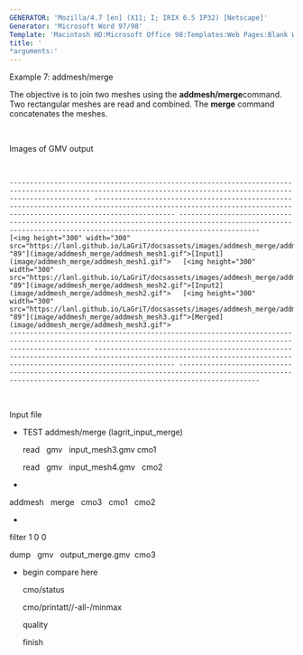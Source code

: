 ```yaml
---
GENERATOR: 'Mozilla/4.7 [en] (X11; I; IRIX 6.5 IP32) [Netscape]'
Generator: 'Microsoft Word 97/98'
Template: 'Macintosh HD:Microsoft Office 98:Templates:Web Pages:Blank Web Page'
title: '
*arguments:'
---
```


 Example 7: addmesh/merge

  The objective is to join two meshes using the
  **addmesh/merge**command.
  Two rectangular meshes are read and combined. The **merge** command
  concatenates the meshes.

   
 
  Images of GMV output

   
 
    ---------------------------------------------------------------------------------------------------------------------------------------------------------------- ---------------------------------------------------------------------------------------------------------------------------------------------------------------- ----------------------------------------------------------------------------------------------------------------------------------------------------------------
    [<img height="300" width="300" src="https://lanl.github.io/LaGriT/docsassets/images/addmesh_merge/addmesh_mesh1_tn.gif">"114" "89"](image/addmesh_merge/addmesh_mesh1.gif">[Input1](image/addmesh_merge/addmesh_mesh1.gif">   [<img height="300" width="300" src="https://lanl.github.io/LaGriT/docsassets/images/addmesh_merge/addmesh_mesh2_tn.gif">"114" "89"](image/addmesh_merge/addmesh_mesh2.gif">[Input2](image/addmesh_merge/addmesh_mesh2.gif">   [<img height="300" width="300" src="https://lanl.github.io/LaGriT/docsassets/images/addmesh_merge/addmesh_mesh3_tn.gif">"114" "89"](image/addmesh_merge/addmesh_mesh3.gif">[Merged](image/addmesh_merge/addmesh_mesh3.gif">
    ---------------------------------------------------------------------------------------------------------------------------------------------------------------- ---------------------------------------------------------------------------------------------------------------------------------------------------------------- ----------------------------------------------------------------------------------------------------------------------------------------------------------------
 
  

   
 
  Input file

  
* TEST addmesh/merge (lagrit\_input\_merge)

  read   gmv   input\_mesh3.gmv cmo1

  read   gmv   input\_mesh4.gmv   cmo2

  
*

  addmesh   merge   cmo3   cmo1   cmo2

  
*

  filter 1 0 0

  dump   gmv   output\_merge.gmv  cmo3

  
* begin compare here

  cmo/status

  cmo/printatt//-all-/minmax

  quality

  finish
